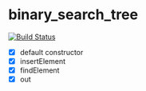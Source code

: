 # binary_search_tree

[![Build Status](https://travis-ci.org/yanaxgrishkova/binary_search_tree.svg?branch=master)](https://travis-ci.org/yanaxgrishkova/binary_search_tree)

- [x] default constructor
- [x] insertElement
- [x] findElement
- [x] out
